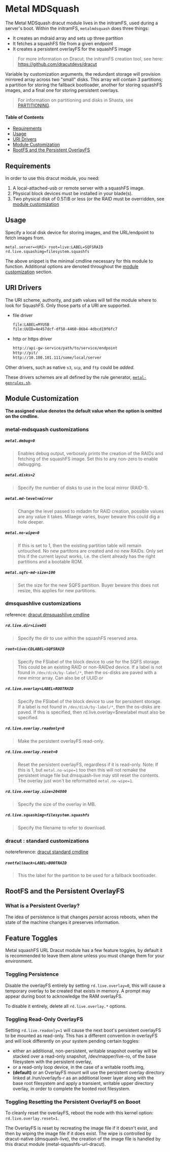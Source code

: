 # Metal MDSquash

The Metal MDSquash dracut module lives in the initramFS, used during a server's boot. Within the initramFS, `metalmdsquash` does three things:
- It creates an mdraid array and sets up three partition
- It fetches a squashFS file from a given endpoint
- It creates a persistent overlayFS for the squashFS image 

> For more information on Dracut, the initramFS creation tool, see here: https://github.com/dracutdevs/dracut

Variable by customization arguments, the redundant storage will provision mirrored array across two "small" disks. This array
will contain 3 partitions; a partition for storing the fallback bootloader, another for storing squashFS images, and a final one for
storing persistent overlays.

> For information on partitioning and disks in Shasta, see [PARTITIONING](https://stash.us.cray.com/projects/MTL/repos/docs-csm-install/browse/104-NCN-PARTITIONING.md).

#### Table of Contents

- [Requirements](#requirements)
- [Usage](#usage)
- [URI Drivers](#uri-drivers)
- [Module Customization](#module-customization)
- [RootFS and the Persistent OverlayFS](#rootfs-and-the-persistent-overlayfs)

## Requirements

In order to use this dracut module, you need:

1. A local-attached-usb or remote server with a squashFS image.
2. Physical block devices must be installed in your blade(s).
3. Two physical disk of 0.5TiB or less (or the RAID must be overridden, see [module customization](#module-customization)

## Usage

Specify a local disk device for storing images, and the URL/endpoint to fetch images from.

```
metal.server=<URI> root=live:LABEL=SQFSRAID rd.live.squashimg=filesystem.squashfs
```

The above snippet is the minimal cmdline necessary for this module to function. Additional options 
are denoted throughout the [module customization](#module-customization) section.

## URI Drivers

The URI scheme, authority, and
path values will tell the module where to look for SquashFS. Only those parts of a URI are supported.

- file driver
    ```bash
    file:LABEL=MYUSB
    file:UUID=4e457dcf-df58-4460-86b4-4dbcd19f6fc7
    ```
- http or https driver
    ```bash
    http://api-gw-service/path/to/service/endpoint
    http://pit/
    http://10.100.101.111/some/local/server
    ```

Other drivers, such as native `s3`, `scp`, and `ftp` could be _added_.

These drivers schemes are all defined by the rule generator, [`metal-genrules.sh`](./metal-genrules.sh).

## Module Customization

**The assigned value denotes the default value when the option is omitted on the cmdline.**

### metal-mdsquash customizations

##### `metal.debug=0`
> Enables debug output, verbosely prints the creation of the RAIDs and fetching of the squashFS image.
> Set this to any non-zero to enable debugging.

##### `metal.disks=2`
> Specify the number of disks to use in the local mirror (RAID-1).


##### `metal.md-level=mirror`
> Change the level passed to mdadm for RAID creation, possible values are any value it takes. 
> Milaege varies, buyer beware this could dig a hole deeper.

##### `metal.no-wipe=0`
> If this is set to 1, then the existing partition table will remain untouched. No new partitons
> are created and no new RAIDs. Only set this if the current layout works, i.e. the client 
> already has the right partitions and a bootable ROM.

##### `metal.sqfs-md-size=100`
> Set the size for the new SQFS partition.
> Buyer beware this does not resize, this applies for new partitions.

### dmsquashlive customizations

reference: [dracut dmsquashlive cmdline](1)

##### `rd.live.dir=LiveOS`
> Specify the dir to use within the squashFS reserved area.

##### `root=live:CDLABEL=SQFSRAID`
> Specify the FSlabel of the block device to use for the SQFS storage. This could be an existing RAID or non-RAIDed device.
> If a label is not found in `/dev/disk/by-label/*`, then the os-disks are paved with a new mirror array.
> Can also be of UUID or 

##### `rd.live.overlay=LABEL=ROOTRAID`
> Specify the FSlabel of the block device to use for persistent storage.
> If a label is not found in `/dev/disk/by-label/*`, then the os-disks are paved.
> If this is specified, then rd.live.overlay=$newlabel must also be specified.

##### `rd.live.overlay.readonly=0`
> Make the persistent overlayFS read-only.

##### `rd.live.overlay.reset=0`
> Reset the persistent overlayFS, regardless if it is read-only.
> Note: If this is 1, but `metal.no-wipe=1` too then this will not remake the persistent image file
> but dmsquash-live may still reset the contents. The overlay just won't be
> reformatted `metal.no-wipe=1`.

##### `rd.live.overlay.size=204800`
> Specify the size of the overlay in MB.

##### `rd.live.squashimg=filesystem.squashfs`
> Specify the filename to refer to download.

### dracut : standard customizations

notereference: [dracut standard cmdline](2)

##### `rootfallback=LABEL=BOOTRAID`
> This the label for the partition to be used for a fallback bootloader.

## RootFS and the Persistent OverlayFS

### What is a Persistent Overlay?

The idea of persistence is that changes _persist_ across reboots, when the state of the machine
changes it preserves information.

## Feature Toggles

Metal squashFS URL Dracut module has a few feature toggles, by default it is recommended to leave
them alone unless you must change them for your environment.

### Toggling Persistence

Disable the overlayFS entirely by setting `rd.live.overlay=0`, this will cause a temporary overlay
to be created that exists in memory. A prompt may appear during boot to acknowledge the RAM overlayFS.

To disable it entirely, delete all `rd.live.overlay.*` options.

### Toggling Read-Only OverlayFS

Setting `rd.live.readonly=1` will cause the next boot's persistent overlayFS to be mounted
as read-only. This has a different convention in overlayFS and will look differently on your
system pending certain toggles:

- either an
  additional, non-persistent, writable snapshot overlay will be
  stacked over a read-only snapshot, /dev/mapper/live-ro, of the
  base filesystem with the persistent overlay,
- or a read-only loop
  device, in the case of a writable rootfs.img,
- **(default)** or an OverlayFS
  mount will use the persistent overlay directory linked at
  /run/overlayfs-r as an additional lower layer along with the base
  root filesystem and apply a transient, writable upper directory
  overlay, in order to complete the booted root filesystem.

### Toggling Resetting the Persistent OverlayFS on Booot

To cleanly reset the overlayFS, reboot the node with this kernel option:
`rd.live.overlay.reset=1`.

The OverlayFS is reset by recreating the image file if it doesn't exist, and then by wiping the image
file if it does exist. The wipe is controlled by dracut-native (dmsquash-live), the creation of
the image file is handled by this dracut module (metal-squashfs-url-dracut).

[1]: https://github.com/dracutdevs/dracut/blob/master/dracut.cmdline.7.asc#booting-live-images
[2]: https://github.com/dracutdevs/dracut/blob/master/dracut.cmdline.7.asc#standard
